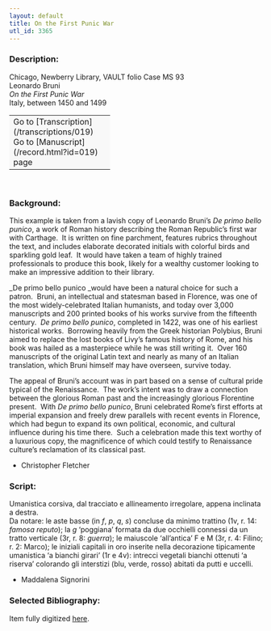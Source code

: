```yaml
---
layout: default
title: On the First Punic War
utl_id: 3365
---
```


### Description:

Chicago, Newberry Library, VAULT folio Case MS 93<br>
Leonardo Bruni<br>
_On the First Punic War_<br>
Italy, between 1450 and 1499

<table border="0.5" cellpadding="1" cellspacing="1" style="width: 200px; background-color:#F8F8F8;"><tbody><tr><td>Go to [Transcription](/transcriptions/019)<br>
Go to [Manuscript](/record.html?id=019) page</td></tr></tbody></table> 

### Background:

This example is taken from a lavish copy of Leonardo Bruni’s _De primo bello punico_, a work of Roman history describing the Roman Republic’s first war with Carthage.  It is written on fine parchment, features rubrics throughout the text, and includes elaborate decorated initials with colorful birds and sparkling gold leaf.  It would have taken a team of highly trained professionals to produce this book, likely for a wealthy customer looking to make an impressive addition to their library.

_De primo bello punico _would have been a natural choice for such a patron.  Bruni, an intellectual and statesman based in Florence, was one of the most widely-celebrated Italian humanists, and today over 3,000 manuscripts and 200 printed books of his works survive from the fifteenth century.  _De primo bello punico_, completed in 1422, was one of his earliest historical works.  Borrowing heavily from the Greek historian Polybius, Bruni aimed to replace the lost books of Livy’s famous history of Rome, and his book was hailed as a masterpiece while he was still writing it.  Over 160 manuscripts of the original Latin text and nearly as many of an Italian translation, which Bruni himself may have overseen, survive today.

The appeal of Bruni’s account was in part based on a sense of cultural pride typical of the Renaissance.  The work’s intent was to draw a connection between the glorious Roman past and the increasingly glorious Florentine present.  With _De primo bello punico_, Bruni celebrated Rome’s first efforts at imperial expansion and freely drew parallels with recent events in Florence, which had begun to expand its own political, economic, and cultural influence during his time there.  Such a celebration made this text worthy of a luxurious copy, the magnificence of which could testify to Renaissance culture’s reclamation of its classical past.

- Christopher Fletcher

### Script:

Umanistica corsiva, dal tracciato e allineamento irregolare, appena inclinata a destra.<br>
Da notare: le aste basse (in _f_, _p_, _q_, _s_) concluse da minimo trattino (1v, r. 14: _famosa reputo_); la _g_ ‘poggiana’ formata da due occhielli connessi da un tratto verticale (3r, r. 8: _guerra_); le maiuscole ‘all’antica’ F e M (3r, r. 4: Filino; r. 2: Marco); le iniziali capitali in oro inserite nella decorazione tipicamente umanistica ‘a bianchi girari’ (1r e 4v): intrecci vegetali bianchi ottenuti ‘a riserva’ colorando gli interstizi (blu, verde, rosso) abitati da putti e uccelli.<br>
- Maddalena Signorini

### Selected Bibliography:

Item fully digitized [here](http://collections.carli.illinois.edu/cdm/ref/collection/nby_dig/id/13462).

